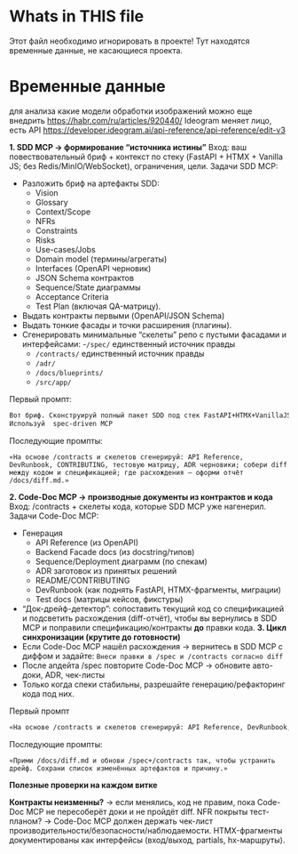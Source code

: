 # Whats in THIS file 
Этот файл необходимо игнорировать в проекте!
Тут находятся временные данные, не касающиеся проекта. 

# Временные данные
для анализа какие  модели обработки изображений можно еще внедрить 
https://habr.com/ru/articles/920440/
Ideogram меняет лицо, есть API
https://developer.ideogram.ai/api-reference/api-reference/edit-v3


**1. SDD MCP → формирование “источника истины”**
Вход: ваш повествовательный бриф + контекст по стеку (FastAPI + HTMX + Vanilla JS; без Redis/MinIO/WebSocket), ограничения, цели.
Задачи SDD MCP:
- Разложить бриф на артефакты SDD:
   - Vision
   - Glossary
   - Context/Scope
   - NFRs
   - Constraints
   - Risks
   - Use-cases/Jobs
   - Domain model (термины/агрегаты)
   - Interfaces (OpenAPI черновик)
   - JSON Schema контрактов
   - Sequence/State диаграммы
   - Acceptance Criteria
   - Test Plan (включая QA-матрицу).
- Выдать контракты первыми (OpenAPI/JSON Schema)
- Выдать тонкие фасады и точки расширения (плагины).
- Сгенерировать минимальные “скелеты” репо  с пустыми фасадами и интерфейсами:
   -`/spec/`  единственный источник правды
   - `/contracts/`  единственный источник правды
   - `/adr/`
   - `/docs/blueprints/`
   - `/src/app/`

Первый промпт: 
```markdown
Вот бриф. Сконструируй полный пакет SDD под стек FastAPI+HTMX+VanillaJS (без Redis/MinIO/WebSocket). Контракт-first: сгенерируй OpenAPI и JSON Schema первыми. Далее: NFR, Use-cases, Domain, Sequence, Acceptance Criteria, Test Plan. Разложи по папкам /spec, /contracts, /adr, дай короткий индекс артефактов.
Используй  spec-driven MCP
```
Последующие промпты:
```
«На основе /contracts и скелетов сгенерируй: API Reference, DevRunbook, CONTRIBUTING, тестовую матрицу, ADR черновики; собери diff между кодом и спецификацией; где расхождения — оформи отчёт /docs/diff.md.»
```

**2. Code-Doc MCP → производные документы из контрактов и кода**
Вход: /contracts + скелеты кода, которые SDD MCP уже нагенерил.
Задачи Code-Doc MCP:
- Генерация 
   - API Reference (из OpenAPI)
   - Backend Facade docs (из docstring/типов)
   - Sequence/Deployment диаграмм (по спекам)
   - ADR заготовок из принятых решений
   - README/CONTRIBUTING
   - DevRunbook (как поднять FastAPI, HTMX-фрагменты, миграции)
   - Test docs (матрицы кейсов, фикстуры)
- “Док-дрейф-детектор”: сопоставить текущий код со спецификацией и подсветить расхождения (diff-отчёт), чтобы вы вернулись в SDD MCP и поправили спецификацию/контракты **до** правки кода.
**3. Цикл синхронизации (крутите до готовности)**
- Если Code-Doc MCP нашёл расхождения → вернитесь в SDD MCP с диффом и задайте: `Внеси правки в /spec и /contracts согласно diff`
- После апдейта /spec повторите Code-Doc MCP → обновите авто-доки, ADR, чек-листы
- Только когда спеки стабильны, разрешайте генерацию/рефакторинг кода под них.

Первый промпт
```markdown
«На основе /contracts и скелетов сгенерируй: API Reference, DevRunbook, CONTRIBUTING, тестовую матрицу, ADR черновики; собери diff между кодом и спецификацией; где расхождения — оформи отчёт /docs/diff.md. Используй code-doc MCP.
```
Последующие промпты:
```
«Прими /docs/diff.md и обнови /spec+/contracts так, чтобы устранить дрейф. Сохрани список изменённых артефактов и причину.»
```

**Полезные проверки на каждом витке**

**Контракты неизменны?** → если менялись, код не правим, пока Code-Doc MCP не пересоберёт доки и не пройдёт diff.
NFR покрыты тест-планом? → Code-Doc MCP должен держать чек-лист производительности/безопасности/наблюдаемости.
HTMX-фрагменты документированы как интерфейсы (вход/выход, partials, hx-маршруты).
